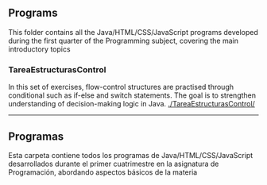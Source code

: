 ## Programs
This folder contains all the Java/HTML/CSS/JavaScript programs developed during the first quarter of the Programming subject, covering the main introductory topics

### TareaEstructurasControl
In this set of exercises, flow-control structures are practised through conditional such as if-else and switch statements.
The goal is to strengthen understanding of decision-making logic in Java. [./TareaEstructurasControl/](./TareaEstructurasControl/)


-------

## Programas
Esta carpeta contiene todos los programas de Java/HTML/CSS/JavaScript desarrollados durante el primer cuatrimestre en la asignatura de Programación, abordando aspectos básicos de la materia


